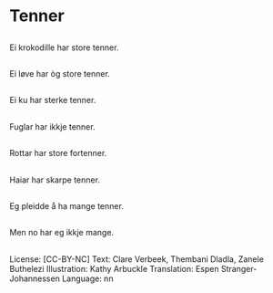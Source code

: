 # Tenner

##
Ei krokodille har store tenner.

##
Ei løve har òg store tenner.

##
Ei ku har sterke tenner.

##
Fuglar har ikkje tenner.

##
Rottar har store fortenner.

##
Haiar har skarpe tenner.

##
Eg pleidde å ha mange tenner.

##
Men no har eg ikkje mange.

##
 License: [CC-BY-NC]
 Text: Clare Verbeek, Thembani Dladla, Zanele Buthelezi
 Illustration: Kathy Arbuckle
 Translation: Espen Stranger-Johannessen
 Language: nn
